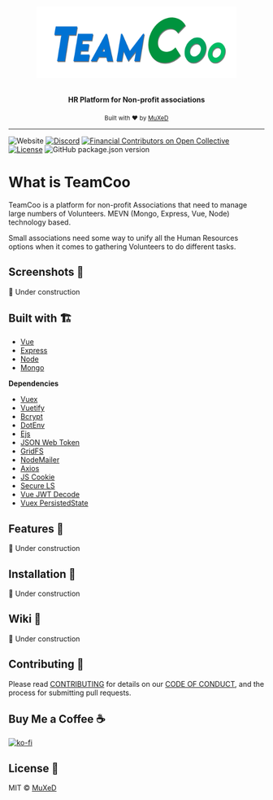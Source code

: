 <div align="center">
  <a href="https://github.com/juananmuxed/teamcoo"><img src="media/TeamCoo_Logo_Shadow.png" alt="TeamCoo Logo" height="140"></a>
  <br>
  <br>
  <p>
    <b>HR Platform for Non-profit associations</b>
  </p>
  <p>
    <sub>Built with ❤︎ by
      <a href="https://github.com/juananmuxed">MuXeD</a>
    </sub>
  </p>
</div>

---

![Website](https://img.shields.io/website?down_color=red&down_message=Offline&label=Web&up_color=green&up_message=Online&url=https://datapistas.catapa.be) [![Discord](https://img.shields.io/discord/324463341819133953?color=purple&label=Discord&logo=discord)](https://discord.gg/UnBtckE) [![Financial Contributors on Open Collective](https://img.shields.io/opencollective/all/catapa?logo=Open-Collective&label=Contributors)](https://opencollective.com/catapa) [![License](https://img.shields.io/github/license/juananmuxed/teamcoo?label=License)](https://github.com/juananmuxed/teamcoo/blob/master/LICENSE) ![GitHub package.json version](https://img.shields.io/github/package-json/v/juananmuxed/teamcoo?label=Version)

# What is TeamCoo
TeamCoo is a platform for non-profit Associations that need to manage large numbers of Volunteers. MEVN (Mongo, Express, Vue, Node) technology based.

Small associations need some way to unify all the Human Resources options when it comes to gathering Volunteers to do different tasks.

## Screenshots 🍩

🚧 Under construction

## Built with 🏗
- [Vue](https://vuejs.org/)
- [Express](https://expressjs.com)
- [Node](https://nodejs.org/)
- [Mongo](https://www.mongodb.com)

<b>Dependencies</b>
- [Vuex](https://github.com/vuejs/vuex)
- [Vuetify](https://vuetifyjs.com/)
- [Bcrypt](https://www.npmjs.com/package/bcrypt)
- [DotEnv](https://www.npmjs.com/package/dotenv)
- [Ejs](https://www.npmjs.com/package/ejs)
- [JSON Web Token](https://www.npmjs.com/package/jsonwebtoken)
- [GridFS](https://www.npmjs.com/package/gridfs-stream)
- [NodeMailer](https://nodemailer.com)
- [Axios](https://github.com/axios/axios)
- [JS Cookie](https://www.npmjs.com/package/js-cookie)
- [Secure LS](https://www.npmjs.com/package/secure-ls)
- [Vue JWT Decode](https://www.npmjs.com/package/vue-jwt-decode)
- [Vuex PersistedState](https://www.npmjs.com/package/vuex-persistedstate)

## Features 🎉
🚧 Under construction

## Installation 🥪
🚧 Under construction

## Wiki 🥘
🚧 Under construction

## Contributing 🍰

Please read [CONTRIBUTING](CONTRIBUTING.md) for details on our [CODE OF CONDUCT](CODE_OF_CONDUCT.md), and the process for submitting pull requests.

## Buy Me a Coffee ☕️
[![ko-fi](https://www.ko-fi.com/img/githubbutton_sm.svg)](https://ko-fi.com/U7U21M2BE)

## License 📑

MIT © [MuXeD](LICENSE.md)